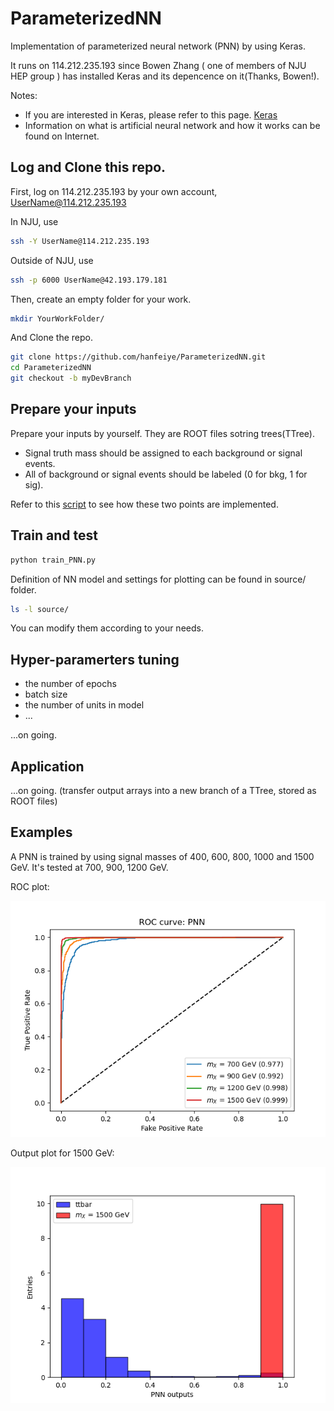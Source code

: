 # ParameterizedNN
Implementation of parameterized neural network (PNN) by using Keras.

It runs on 114.212.235.193 since Bowen Zhang ( one of members of NJU HEP group ) has installed Keras and its depencence on it(Thanks, Bowen!). 

Notes:
+ If you are interested in Keras, please refer to this page. [Keras](https://keras.io/zh/)
+ Information on what is artificial neural network and how it works can be found on Internet. 


## Log and Clone this repo.
First, log on 114.212.235.193 by your own account, UserName@114.212.235.193

In NJU, use

```bash
ssh -Y UserName@114.212.235.193
```

Outside of NJU, use

```bash
ssh -p 6000 UserName@42.193.179.181
```

Then, create an empty folder for your work.

```bash
mkdir YourWorkFolder/
```

And Clone the repo.

```bash
git clone https://github.com/hanfeiye/ParameterizedNN.git
cd ParameterizedNN
git checkout -b myDevBranch
```

## Prepare your inputs
Prepare your inputs by yourself. They are ROOT files sotring trees(TTree).

+ Signal truth mass should be assigned to each background or signal events. 
+ All of background or signal events should be labeled (0 for bkg, 1 for sig).

Refer to this [script](doc/copytree_addSignalMass.py) to see how these two points are implemented.

## Train and test

```bash
python train_PNN.py
```

Definition of NN model and settings for plotting can be found in source/ folder.

```bash
ls -l source/
```

You can modify them according to your needs.

## Hyper-paramerters tuning

+ the number of epochs  
+ batch size
+ the number of units in model
+ ...

...on going.


## Application

...on going. (transfer output arrays into a new branch of a TTree, stored as ROOT files)


## Examples
A PNN is trained by using signal masses of 400, 600, 800, 1000 and 1500 GeV. It's tested at 700, 900, 1200 GeV.

ROC plot:

<img src=examples/plots/Validation_ROCs.png>

Output plot for 1500 GeV:

<img src=examples/plots/Validation_Dis_1500GeV.png>

